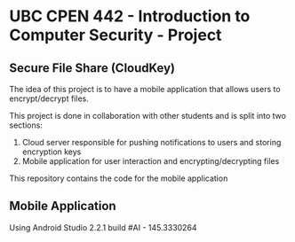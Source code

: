 # UBC CPEN 442 - Introduction to Computer Security - Project
## Secure File Share (CloudKey)
The idea of this project is to have a mobile application that allows users to encrypt/decrypt files.

This project is done in collaboration with other students and is split into two sections:

1. Cloud server responsible for pushing notifications to users and storing encryption keys
2. Mobile application for user interaction and encrypting/decrypting files

This repository contains the code for the mobile application

## Mobile Application
Using Android Studio 2.2.1 build #AI - 145.3330264
